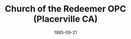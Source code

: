 ---
date: &id001 1985-09-21
end_date: null
location:
  address: null
  city: Placerville
  state: CA
minister: null
ministers: []
name: Church of the Redeemer OPC
names:
- end: 1989-04-04
  name: Church of the Redeemer OPC
  start: 1985-09-21
origination_date: *id001
raw_data: "AR\nPlacerville\nChurch of the Redeemer OPC (September 21, 1985\u2013April\
  \ 4, 1989)"
states:
- CA
status:
  active: false
  end_date: 1989-04-04
  reason: null
  received_from: null
  withdrawal_to: null
title: Church of the Redeemer OPC (Placerville CA)
year_established:
- 1985

---